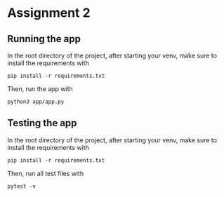 # Assignment 2
## Running the app
In the root directory of the project, after starting your venv, make sure to install the requirements with
```
pip install -r requirements.txt
```

Then, run the app with
```
python3 app/app.py
```

## Testing the app
In the root directory of the project, after starting your venv, make sure to install the requirements with
```
pip install -r requirements.txt
```

Then, run all test files with
```
pytest -v
```
